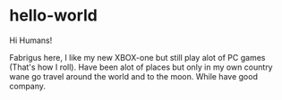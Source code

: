 hello-world
===========

Hi Humans!

Fabrigus here, I like my new XBOX-one but still play alot of PC games (That's how I roll).
Have been alot of places but only in my own country wane go travel around the world and to the moon.
While have good company.
